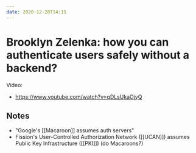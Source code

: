 ```yaml
---
date: 2020-12-28T14:15
---
```


# Brooklyn Zelenka: how you can authenticate users safely without a backend?

Video:

- https://www.youtube.com/watch?v=qDLsUkaOjyQ

## Notes

- "Google's [[Macaroon]] assumes auth servers"
- Fission's User-Controlled Authorization Network ([[UCAN]]) assumes Public Key
  Infrastructure ([[PKI]]) (do Macaroons?)
